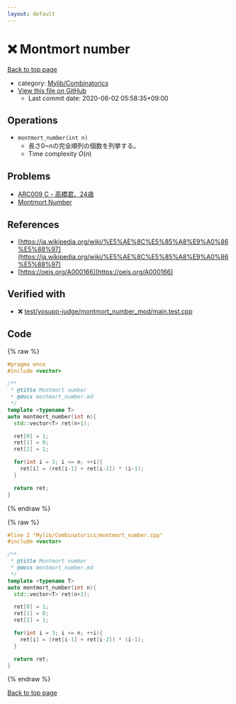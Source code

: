 ```yaml
---
layout: default
---
```


<!-- mathjax config similar to math.stackexchange -->
<script type="text/javascript" async
  src="https://cdnjs.cloudflare.com/ajax/libs/mathjax/2.7.5/MathJax.js?config=TeX-MML-AM_CHTML">
</script>
<script type="text/x-mathjax-config">
  MathJax.Hub.Config({
    TeX: { equationNumbers: { autoNumber: "AMS" }},
    tex2jax: {
      inlineMath: [ ['$','$'] ],
      processEscapes: true
    },
    "HTML-CSS": { matchFontHeight: false },
    displayAlign: "left",
    displayIndent: "2em"
  });
</script>

<script type="text/javascript" src="https://cdnjs.cloudflare.com/ajax/libs/jquery/3.4.1/jquery.min.js"></script>
<script src="https://cdn.jsdelivr.net/npm/jquery-balloon-js@1.1.2/jquery.balloon.min.js" integrity="sha256-ZEYs9VrgAeNuPvs15E39OsyOJaIkXEEt10fzxJ20+2I=" crossorigin="anonymous"></script>
<script type="text/javascript" src="../../../assets/js/copy-button.js"></script>
<link rel="stylesheet" href="../../../assets/css/copy-button.css" />


# :x: Montmort number

<a href="../../../index.html">Back to top page</a>

* category: <a href="../../../index.html#8fcb53b240254087f9d87015c4533bd0">Mylib/Combinatorics</a>
* <a href="{{ site.github.repository_url }}/blob/master/Mylib/Combinatorics/montmort_number.cpp">View this file on GitHub</a>
    - Last commit date: 2020-06-02 05:58:35+09:00




## Operations

- `montmort_number(int n)`
	- 長さ$0$~$n$の完全順列の個数を列挙する。
	- Time complexity $O(n)$


## Problems

- [ARC009 C - 高橋君、24歳](https://atcoder.jp/contests/arc009/tasks/arc009_3)
- [Montmort Number](https://judge.yosupo.jp/problem/montmort_number_mod)

## References

- [https://ja.wikipedia.org/wiki/%E5%AE%8C%E5%85%A8%E9%A0%86%E5%88%97](https://ja.wikipedia.org/wiki/%E5%AE%8C%E5%85%A8%E9%A0%86%E5%88%97)
- [https://oeis.org/A000166](https://oeis.org/A000166)



## Verified with

* :x: <a href="../../../verify/test/yosupo-judge/montmort_number_mod/main.test.cpp.html">test/yosupo-judge/montmort_number_mod/main.test.cpp</a>


## Code

<a id="unbundled"></a>
{% raw %}
```cpp
#pragma once
#include <vector>

/**
 * @title Montmort number
 * @docs montmort_number.md
 */
template <typename T>
auto montmort_number(int n){
  std::vector<T> ret(n+1);

  ret[0] = 1;
  ret[1] = 0;
  ret[2] = 1;

  for(int i = 3; i <= n; ++i){
    ret[i] = (ret[i-1] + ret[i-2]) * (i-1);
  }

  return ret;
}

```
{% endraw %}

<a id="bundled"></a>
{% raw %}
```cpp
#line 2 "Mylib/Combinatorics/montmort_number.cpp"
#include <vector>

/**
 * @title Montmort number
 * @docs montmort_number.md
 */
template <typename T>
auto montmort_number(int n){
  std::vector<T> ret(n+1);

  ret[0] = 1;
  ret[1] = 0;
  ret[2] = 1;

  for(int i = 3; i <= n; ++i){
    ret[i] = (ret[i-1] + ret[i-2]) * (i-1);
  }

  return ret;
}

```
{% endraw %}

<a href="../../../index.html">Back to top page</a>

